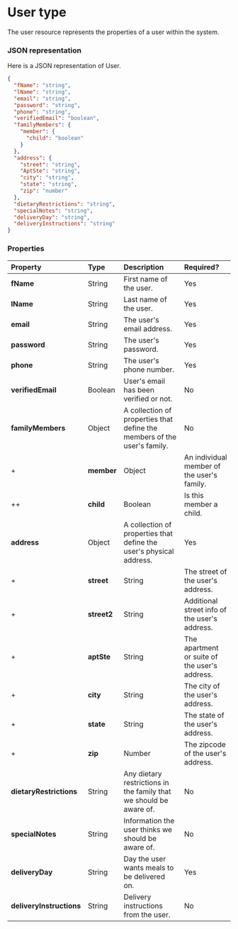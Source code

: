 # User type

The user resource represents the properties of a user within the system.


### JSON representation

Here is a JSON representation of User.

```json
{
  "fName": "string",
  "lName": "string",
  "email": "string",
  "password": "string",
  "phone": "string",
  "verifiedEmail": "boolean",
  "familyMembers": {
    "member": {
      "child": "boolean"
    }
  },
  "address": {
    "street": "string",
    "AptSte": "string",
    "city": "string",
    "state": "string",
    "zip": "number"
  },
  "dietaryRestrictions": "string",
  "specialNotes": "string",
  "deliveryDay": "string",
  "deliveryInstructions": "string"
}
```

### Properties

| Property | Type | Description | Required? |
|:---------|:-----|:------------|:----------|
| **fName**   | String | First name of the user. | Yes |
| **lName** | String | Last name of the user. | Yes |
| **email** | String | The user's email address. | Yes |
| **password** | String | The user's password. | Yes |
| **phone** | String | The user's phone number. | Yes |
| **verifiedEmail** | Boolean | User's email has been verified or not. | No |
| **familyMembers** | Object | A collection of properties that define the members of the user's family. | No |
| + | **member** | Object | An individual member of the user's family. | No |
| ++ | **child** | Boolean | Is this member a child. | No |
| **address** | Object | A collection of properties that define the user's physical address. | Yes |
| + | **street** | String | The street of the user's address. | Yes |
| + | **street2** | String | Additional street info of the user's address. | No |
| + | **aptSte** | String | The apartment or suite of the user's address. | No |
| + | **city** | String | The city of the user's address. | Yes |
| + | **state** | String | The state of the user's address. | Yes |
| + | **zip** | Number | The zipcode of the user's address. | Yes |
| **dietaryRestrictions** | String | Any dietary restrictions in the family that we should be aware of. | No |
| **specialNotes** | String | Information the user thinks we should be aware of. | No |
| **deliveryDay** | String | Day the user wants meals to be delivered on. | Yes |
| **deliveryInstructions** | String | Delivery instructions from the user. | No |